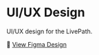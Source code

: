 # UI/UX Design

UI/UX design for the LivePath.

🔗 [View Figma Design](https://www.figma.com/make/HhtfcYWOTshtwIfiD4CwQz/LivePath-Location-Tracker-Application?node-id=0-1&p=f&t=pn1KekLONSHx5IUw-0&fullscreen=1)


